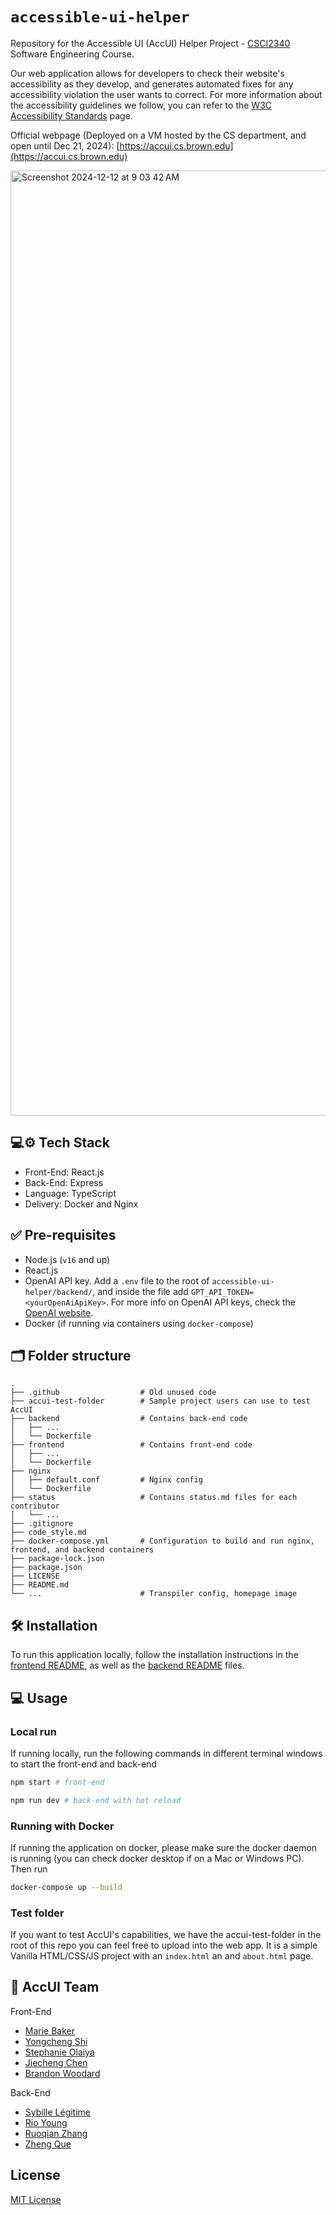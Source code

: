 # `accessible-ui-helper`
Repository for the Accessible UI (AccUI) Helper Project - [CSCI2340](https://sites.google.com/brown.edu/csci2340/home) Software Engineering Course.

Our web application allows for developers to check their website's accessibility as they develop, and generates automated fixes for any accessibility violation the user wants to correct. For more information about the accessibility guidelines we follow, you can refer to the [W3C Accessibility Standards](https://www.w3.org/WAI/standards-guidelines/) page.

Official webpage (Deployed on a VM hosted by the CS department, and open until Dec 21, 2024): [https://accui.cs.brown.edu](https://accui.cs.brown.edu)

<img width="1512" alt="Screenshot 2024-12-12 at 9 03 42 AM" src="https://github.com/user-attachments/assets/70d5809b-0f39-4a58-abdd-44c86e1ff7a6" />

## 💻⚙️ Tech Stack
- Front-End: React.js
- Back-End: Express
- Language: TypeScript
- Delivery: Docker and Nginx

## ✅ Pre-requisites
- Node.js (`v16` and up)
- React.js
- OpenAI API key. Add a `.env` file to the root of `accessible-ui-helper/backend/`, and inside the file add `GPT_API_TOKEN=<yourOpenAiApiKey>`. For more info on OpenAI API keys, check the [OpenAI website](https://openai.com/index/openai-api/).
- Docker (if running via containers using `docker-compose`)

## 🗂️ Folder structure
```
.
├── .github                  # Old unused code
├── accui-test-folder        # Sample project users can use to test AccUI
├── backend                  # Contains back-end code
│   ├── ...                 
│   └── Dockerfile                                
├── frontend                 # Contains front-end code
│   ├── ...                 
│   └── Dockerfile                                  
├── nginx
│   ├── default.conf         # Nginx config
│   └── Dockerfile
├── status                   # Contains status.md files for each contributor
│   └── ...                
├── .gitignore
├── code_style.md
├── docker-compose.yml       # Configuration to build and run nginx, frontend, and backend containers   
├── package-lock.json             
├── package.json                   
├── LICENSE
├── README.md
└── ...                      # Transpiler config, homepage image
```

## 🛠️ Installation

To run this application locally, follow the installation instructions in the [frontend README](./frontend/README.md), as well as the [backend README](./backend/README.md) files.

## 💻 Usage

### Local run

If running locally, run the following commands in different terminal windows to start the front-end and back-end
```bash
npm start # front-end

npm run dev # back-end with hot reload
```
### Running with Docker
If running the application on docker, please make sure the docker daemon is running (you can check docker desktop if on a Mac or Windows PC).
Then run
```bash
docker-compose up --build
```
### Test folder
If you want to test AccUI's capabilities, we have the accui-test-folder in the root of this repo you can feel free to upload into the web app. It is a simple Vanilla HTML/CSS/JS project with an `index.html` an and `about.html` page.

## 👥 AccUI Team

Front-End
- [Marie Baker](https://github.com/mbakersf)
- [Yongcheng Shi](https://github.com/ZdioLex)
- [Stephanie Olaiya](https://github.com/stephanieolaiya)
- [Jiecheng Chen](https://github.com/JasonARong)
- [Brandon Woodard](https://github.com/BJWOODS)

Back-End
- [Sybille Légitime](https://github.com/smlegitime)
- [Rio Young](https://github.com/rio-young)
- [Ruoqian Zhang](https://github.com/ruoqianz)
- [Zheng Que](https://github.com/qz1127)

## License

[MIT License](https://choosealicense.com/licenses/mit/)
